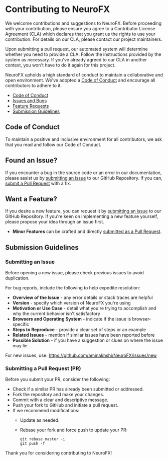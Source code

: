 # Contributing to NeuroFX

We welcome contributions and suggestions to NeuroFX. Before proceeding with your contribution, please ensure you agree to a Contributor License Agreement (CLA) which declares that you grant us the rights to use your contribution. For details on our CLA, please contact our project maintainers.

Upon submitting a pull request, our automated system will determine whether you need to provide a CLA. Follow the instructions provided by the system as necessary. If you've already agreed to our CLA in another context, you won't have to do it again for this project.

NeuroFX upholds a high standard of conduct to maintain a collaborative and open environment. We've adopted a [Code of Conduct](#coc) and encourage all contributors to adhere to it.

 - [Code of Conduct](#coc)
 - [Issues and Bugs](#issue)
 - [Feature Requests](#feature)
 - [Submission Guidelines](#submit)

## <a name="coc"></a> Code of Conduct
To maintain a positive and inclusive environment for all contributors, we ask that you read and follow our Code of Conduct.

## <a name="issue"></a> Found an Issue?
If you encounter a bug in the source code or an error in our documentation, please assist us by [submitting an issue](#submit-issue) to our GitHub Repository. If you can, [submit a Pull Request](#submit-pr) with a fix.

## <a name="feature"></a> Want a Feature?
If you desire a new feature, you can request it by [submitting an issue](#submit-issue) to our GitHub Repository. If you're keen on implementing a new feature yourself, please propose your idea through an issue first.

* **Minor Features** can be crafted and directly [submitted as a Pull Request](#submit-pr).

## <a name="submit"></a> Submission Guidelines

### <a name="submit-issue"></a> Submitting an Issue
Before opening a new issue, please check previous issues to avoid duplication.

For bug reports, include the following to help expedite resolution:

* **Overview of the Issue** - any error details or stack traces are helpful
* **Version** - specify which version of NeuroFX you're using
* **Motivation or Use Case** - detail what you're trying to accomplish and why the current behavior isn't satisfactory
* **Browsers and Operating System** - indicate if the issue is browser-specific
* **Steps to Reproduce** - provide a clear set of steps or an example
* **Related Issues** - mention if similar issues have been reported before
* **Possible Solution** - if you have a suggestion or clues on where the issue may lie

For new issues, use: https://github.com/aminakhshi/NeuroFX/issues/new

### <a name="submit-pr"></a> Submitting a Pull Request (PR)
Before you submit your PR, consider the following:

* Check if a similar PR has already been submitted or addressed.
* Fork the repository and make your changes.
* Commit with a clear and descriptive message.
* Push your fork to GitHub and initiate a pull request.
* If we recommend modifications:
  * Update as needed.
  * Rebase your fork and force push to update your PR:

    ```shell
    git rebase master -i
    git push -f
    ```

Thank you for considering contributing to NeuroFX!
